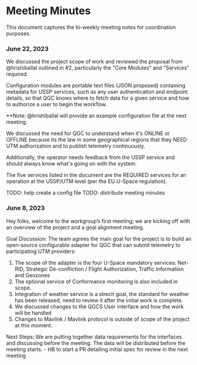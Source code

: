 # Meeting Minutes
This document captures the bi-weekly meeting notes for coordination purposes.

### June 22, 2023
We discussed the project scope of work and reviewed the proposal from @hrishiballal outlined in #2, particularly the "Core Modules" and "Services" required.

Configuration modules are portable text files (JSON proposed) containing metadata for USSP services, such as any user authentication and endpoint details, so that QGC knows where to fetch data for a given service and how to authorize a user to begin the workflow.

**Note: @hrishiballal will provide an example configuration file at the next meeting.

We discussed the need for QGC to understand when it's ONLINE or OFFLINE because its the law in some geographical regions that they NEED UTM authorization and to publish telemetry continuously.

Additionally, the operator needs feedback from the USSP service and should always know what's going on with the system.

The five services listed in the document are the REQUIRED services for an operation at the USSP/UTM level (per the EU U-Space regulation).

TODO: help create a config file
TODO: distribute meeting minutes 

### June 8, 2023
Hey folks, welcome to the workgroup’s first meeting; we are kicking off with an overview of the project and a goal alignment meeting.

Goal Discussion: The team agrees the main goal for the project is to build an open-source configurable adapter for QGC that can submit telemetry to participating UTM providers:

1. The scope of the adapter is the four U-Space mandatory services: Net-RID, Strategic De-confliction / Flight Authorization, Traffic Information and Geozones
2. The optional service of Conformance monitoring is also included in scope.
3. Integration of weather service is a strech goal, the standard for weather has been released, need to review it after the initial work is complete.
4. We discussed changes to the QGCS User interface and how the work will be handled
5. Changes to Mavlink / Mavlink protocol is outside of scope of the project at this moment. 

Next Steps: We are putting together data requirements for the interfaces and discussing before the meeting. The data will be distributed before the meeting starts.
    - HB to start a PR detailing initial spec for review in the next meeting
